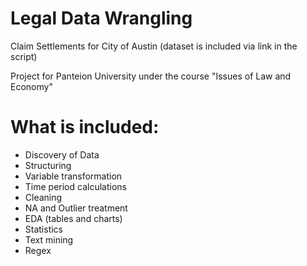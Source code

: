 # Legal Data Wrangling
Claim Settlements for City of Austin (dataset is included via link in the script)

Project for Panteion University under the course "Issues of Law and Economy"

# What is included:

* Discovery of Data
* Structuring
* Variable transformation
* Time period calculations
* Cleaning
* NA and Outlier treatment
* EDA (tables and charts)
* Statistics
* Text mining
* Regex
